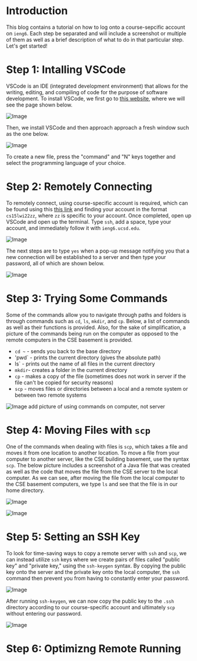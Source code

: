 # Introduction

This blog contains a tutorial on how to log onto a course-sepcific account on `ieng6`. Each step be separated and will include a screenshot or multiple of them as well as a brief description of what to do in that particular step. Let's get started!




# Step 1: Intalling VSCode

VSCode is an IDE (integrated development environment) that allows for the writing, editing, and compiling of code for the purpose of software development. To install VSCode, we first go to [this website](https://code.visualstudio.com/), where we will see the page shown below.

![Image](https://user-images.githubusercontent.com/81746604/149571957-37288d90-520f-4f81-ba33-8dc61084df81.png)

Then, we install VSCode and then approach approach a fresh window such as the one below.

![Image](https://user-images.githubusercontent.com/81746604/149572411-15ebb83e-5a99-4935-8d82-d64fa28a5aed.png)

To create a new file, press the "command" and "N" keys together and select the programming language of your choice.




# Step 2: Remotely Connecting

To remotely connect, using course-specific account is required, which can be found using this [this link](https://sdacs.ucsd.edu/~icc/index.php) and finding your account in the format `cs15lwi22zz`, where `zz` is specific to your account. Once completed, open up VSCode and open up the terminal. Type `ssh`, add a space, type your account, and immediately follow it with `ieng6.ucsd.edu`. 

![Image](https://user-images.githubusercontent.com/81746604/149580207-324c9e6b-8367-4e24-b485-a85ed0c398b2.png)

The next steps are to type `yes` when a pop-up message notifying you that a new connection will be established to a server and then type your password, all of which are shown below.

![Image](https://user-images.githubusercontent.com/81746604/149580287-e80bb037-3923-41b2-99e2-4f0b01cc6e36.png)




# Step 3: Trying Some Commands

Some of the commands allow you to navigate through paths and folders is through commands such as `cd`, `ls`, `mkdir`, and `cp`. Below, a list of commands as well as their functions is provided. Also, for the sake of simplification, a picture of the commands being run on the computer as opposed to the remote computers in the CSE basement is provided.

* `cd ~` - sends you back to the base directory
* 'pwd` - prints the current directory (gives the absolute path)
* ls` - prints out the name of all files in the current directory
* `mkdir`- creates a folder in the current directory 
* `cp` - makes a copy of the file (sometimes does not work in server if the file can't be copied for security reasons)
* `scp` - moves files or directories between a local and a remote system or between two remote systems

![Image]() add picture of using commands on computer, not server


  
  
# Step 4: Moving Files with `scp`

One of the commands when dealing with files is `scp`, which takes a file and moves it from one location to another location. To move a file from your computer to another server, like the CSE building basement, use the syntax `scp`. The below picture includes a screenshot of a Java file that was created as well as the code that moves the file from the CSE server to the local computer. As we can see, after moving the file from the local computer to the CSE basement computers, we type `ls` and see that the file is in our home directory.

![Image](https://user-images.githubusercontent.com/81746604/149584082-12c6ebb4-6786-428f-a3cb-a716c43d1038.png)

![Image](https://user-images.githubusercontent.com/81746604/149584144-7e8cfb3e-0894-438b-bf7b-2cb8ceabdd38.png)



# Step 5: Setting an SSH Key

To look for time-saving ways to copy a remote server with `ssh` and `scp`, we can instead utilize `ssh` keys where we create pairs of files called "public key" and "private key," using the `ssh-keygen` syntax. By copying the public key onto the server and the private key onto the local computer, the `ssh` command then prevent you from having to constantly enter your password.

![Image](https://user-images.githubusercontent.com/81746604/149586196-e243d08e-16de-49b4-9bf8-1fc8336f7813.png)

After running `ssh-keygen`, we can now copy the public key to the `.ssh` directory according to our course-specific account and ultimately `scp` without entering our password.

![Image](https://user-images.githubusercontent.com/81746604/149586280-22482820-d161-4b03-a28b-12812e443dea.png)


# Step 6: Optimizng Remote Running


